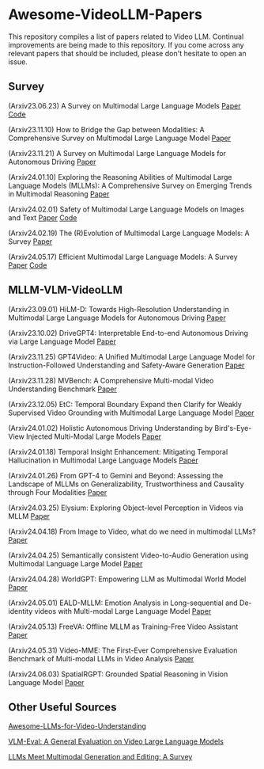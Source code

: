# Awesome-VideoLLM-Papers
This repository compiles a list of papers related to Video LLM.  Continual improvements are being made to this repository. If you come across any relevant papers that should be included, please don't hesitate to open an issue.

## Survey

(Arxiv23.06.23) A Survey on Multimodal Large Language Models [Paper](https://arxiv.org/abs/2306.13549) [Code](https://github.com/BradyFU/Awesome-Multimodal-Large-Language-Models) 

(Arxiv23.11.10) How to Bridge the Gap between Modalities: A Comprehensive Survey on Multimodal Large Language Model [Paper](https://arxiv.org/abs/2311.07594)

(Arxiv23.11.21) A Survey on Multimodal Large Language Models for Autonomous Driving [Paper](https://arxiv.org/abs/2311.12320)

(Arxiv24.01.10) Exploring the Reasoning Abilities of Multimodal Large Language Models (MLLMs): A Comprehensive Survey on Emerging Trends in Multimodal Reasoning [Paper](https://arxiv.org/abs/2401.06805) 

(Arxiv24.02.01) Safety of Multimodal Large Language Models on Images and Text [Paper](https://arxiv.org/abs/2402.00357) [Code](https://github.com/isXinLiu/MLLM-Safety-Collection) 

(Arxiv24.02.19) The (R)Evolution of Multimodal Large Language Models: A Survey [Paper](https://arxiv.org/abs/2402.12451) 

(Arxiv24.05.17) Efficient Multimodal Large Language Models: A Survey [Paper](https://arxiv.org/abs/2405.10739) [Code](https://github.com/lijiannuist/Efficient-Multimodal-LLMs-Survey) 

## MLLM-VLM-VideoLLM

(Arxiv23.09.01) HiLM-D: Towards High-Resolution Understanding in Multimodal Large Language Models for Autonomous Driving [Paper](https://arxiv.org/abs/2309.05186) 

(Arxiv23.10.02) DriveGPT4: Interpretable End-to-end Autonomous Driving via Large Language Model [Paper](https://arxiv.org/abs/2310.01412) 

(Arxiv23.11.25) GPT4Video: A Unified Multimodal Large Language Model for lnstruction-Followed Understanding and Safety-Aware Generation [Paper](https://arxiv.org/abs/2311.16511) 

(Arxiv23.11.28) MVBench: A Comprehensive Multi-modal Video Understanding Benchmark [Paper](https://arxiv.org/abs/2311.17005) 

(Arxiv23.12.05) EtC: Temporal Boundary Expand then Clarify for Weakly Supervised Video Grounding with Multimodal Large Language Model [Paper](https://arxiv.org/abs/2312.02483) 

(Arxiv24.01.02) Holistic Autonomous Driving Understanding by Bird's-Eye-View Injected Multi-Modal Large Models [Paper](https://arxiv.org/abs/2401.00988) 

(Arxiv24.01.18) Temporal Insight Enhancement: Mitigating Temporal Hallucination in Multimodal Large Language Models [Paper](https://arxiv.org/abs/2309.05186) 

(Arxiv24.01.26) From GPT-4 to Gemini and Beyond: Assessing the Landscape of MLLMs on Generalizability, Trustworthiness and Causality through Four Modalities [Paper](https://arxiv.org/abs/2401.15071) 

(Arxiv24.03.25) Elysium: Exploring Object-level Perception in Videos via MLLM [Paper](https://arxiv.org/abs/2403.16558) 

(Arxiv24.04.18) From Image to Video, what do we need in multimodal LLMs? [Paper](https://arxiv.org/abs/2404.11865) 

(Arxiv24.04.25) Semantically consistent Video-to-Audio Generation using Multimodal Language Large Model [Paper](https://arxiv.org/abs/2404.16305) 

(Arxiv24.04.28) WorldGPT: Empowering LLM as Multimodal World Model [Paper](https://arxiv.org/abs/2404.18202) 

(Arxiv24.05.01) EALD-MLLM: Emotion Analysis in Long-sequential and De-identity videos with Multi-modal Large Language Model [Paper](https://arxiv.org/abs/2405.00574) 

(Arxiv24.05.13) FreeVA: Offline MLLM as Training-Free Video Assistant [Paper](https://arxiv.org/abs/2405.07798) 

(Arxiv24.05.31) Video-MME: The First-Ever Comprehensive Evaluation Benchmark of Multi-modal LLMs in Video Analysis [Paper](https://arxiv.org/abs/2405.21075) 

(Arxiv24.06.03) SpatialRGPT: Grounded Spatial Reasoning in Vision Language Model [Paper](https://arxiv.org/abs/2406.01584) 

## Other Useful Sources

[Awesome-LLMs-for-Video-Understanding](https://github.com/yunlong10/Awesome-LLMs-for-Video-Understanding)

[VLM-Eval: A General Evaluation on Video Large Language Models](https://github.com/zyayoung/Awesome-Video-LLMs)

[LLMs Meet Multimodal Generation and Editing: A Survey](https://github.com/YingqingHe/Awesome-LLMs-meet-Multimodal-Generation)

